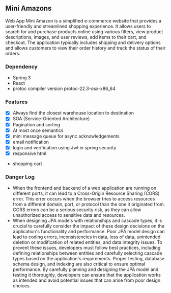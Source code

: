 ## Mini Amazons
Web App Mini Amazon is a simplified e-commerce website that provides a user-friendly and streamlined shopping experience. It allows users to search for and purchase products online using various filters, view product descriptions, images, and user reviews, add items to their cart, and checkout. The application typically includes shipping and delivery options and allows customers to view their order history and track the status of their orders. 

### Dependency
- Spring 3
- React
- protoc compiler version protoc-22.3-osx-x86_64

### Features

- [x] Always find the closest warehouse location to destination
- [x] SOA (Service-Oriented Architecture)
- [x] Pagination and sorting
- [x] At most once semantics
- [x] mini message queue for async acknowledgements
- [x] email notification
- [x] login and verification using Jwt in spring security
- [x] responsive html
- shopping cart

### Danger Log

- When the frontend and backend of a web application are running on different ports, it can lead to a Cross-Origin Resource Sharing (CORS) error. This error occurs when the browser tries to access resources from a different domain, port, or protocol than the one it originated from. CORS errors can be a serious security risk, as they can allow unauthorized access to sensitive data and resources.
- When designing JPA models with relationships and cascade types, it is crucial to carefully consider the impact of these design decisions on the application's functionality and performance. Poor JPA model design can lead to coding errors, inconsistencies in data, loss of data, unintended deletion or modification of related entities, and data integrity issues. To prevent these issues, developers must follow best practices, including defining relationships between entities and carefully selecting cascade types based on the application's requirements. Proper testing, database schema design, and indexing are also critical to ensure optimal performance. By carefully planning and designing the JPA model and testing it thoroughly, developers can ensure that the application works as intended and avoid potential issues that can arise from poor design choices.

